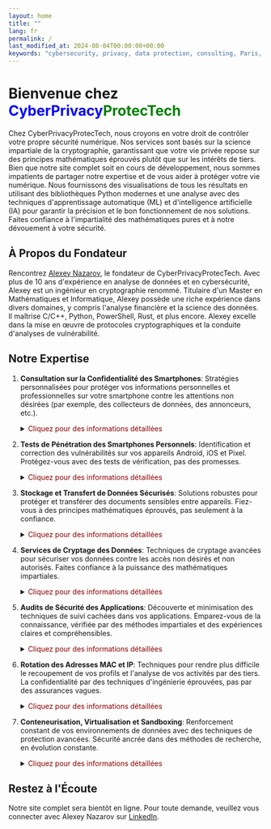 ```yaml
---
layout: home
title: ""
lang: fr
permalink: /
last_modified_at: 2024-08-04T00:00:00+00:00
keywords: "cybersecurity, privacy, data protection, consulting, Paris, Alexey Nazarov, CyberPrivacyProtecTech, sécurité numérique, cryptographie, intelligence artificielle, machine learning, protection des données, audit de sécurité, tests de pénétration, rotation d'adresse MAC et IP, containerisation, virtualisation, sandboxing, services de chiffrement, analyse des vulnérabilités, confidentialité des smartphones, consulting en cybersécurité, cybersécurité à Paris, sécurité des appareils mobiles, sécurité Android, tests de pénétration Android, sécurité iOS, sécurité des applications mobiles"
---
```


# Bienvenue chez <span style="color: blue;">CyberPrivacy</span><span style="color: green;">ProtecTech</span>

Chez CyberPrivacyProtecTech, nous croyons en votre droit de contrôler votre propre sécurité numérique. Nos services sont basés sur la science impartiale de la cryptographie, garantissant que votre vie privée repose sur des principes mathématiques éprouvés plutôt que sur les intérêts de tiers. Bien que notre site complet soit en cours de développement, nous sommes impatients de partager notre expertise et de vous aider à protéger votre vie numérique. Nous fournissons des visualisations de tous les résultats en utilisant des bibliothèques Python modernes et une analyse avec des techniques d'apprentissage automatique (ML) et d'intelligence artificielle (IA) pour garantir la précision et le bon fonctionnement de nos solutions. Faites confiance à l'impartialité des mathématiques pures et à notre dévouement à votre sécurité.

## À Propos du Fondateur

Rencontrez [Alexey Nazarov](https://www.linkedin.com/in/alexeinazarov), le fondateur de CyberPrivacyProtecTech. Avec plus de 10 ans d'expérience en analyse de données et en cybersécurité, Alexey est un ingénieur en cryptographie renommé. Titulaire d'un Master en Mathématiques et Informatique, Alexey possède une riche expérience dans divers domaines, y compris l'analyse financière et la science des données. Il maîtrise C/C++, Python, PowerShell, Rust, et plus encore. Alexey excelle dans la mise en œuvre de protocoles cryptographiques et la conduite d'analyses de vulnérabilité.

## Notre Expertise

1. **Consultation sur la Confidentialité des Smartphones**: Stratégies personnalisées pour protéger vos informations personnelles et professionnelles sur votre smartphone contre les attentions non désirées (par exemple, des collecteurs de données, des annonceurs, etc.).
   <details>
     <summary><span style="color: darkred ;">Cliquez pour des informations détaillées</span></summary>
     <span style="color: blue;">Stratégies personnalisées pour protéger vos informations personnelles et professionnelles sur votre smartphone, garantissant une probabilité minimale d'accès par des tiers dans toutes les situations possibles. Nos solutions sont validées par l'IA et le ML pour identifier et atténuer les menaces potentielles de manière proactive.</span>
   </details>

2. **Tests de Pénétration des Smartphones Personnels**: Identification et correction des vulnérabilités sur vos appareils Android, iOS et Pixel. Protégez-vous avec des tests de vérification, pas des promesses.
   <details>
     <summary><span style="color: darkred ;">Cliquez pour des informations détaillées</span></summary>
     <span style="color: blue;">Identification et correction des vulnérabilités sur vos appareils Android, iOS et Pixel avec une combinaison unique des applications que vous utilisez avant qu'elles ne puissent être exploitées de manière inadvertante ou délibérée en contradiction avec vos intérêts personnels, même dans les limites des politiques d'application. Nos processus de test sont améliorés par l'IA pour simuler divers scénarios d'attaque et assurer une couverture complète.</span>
   </details>

3. **Stockage et Transfert de Données Sécurisés**: Solutions robustes pour protéger et transférer des documents sensibles entre appareils. Fiez-vous à des principes mathématiques éprouvés, pas seulement à la confiance.
   <details>
     <summary><span style="color: darkred ;">Cliquez pour des informations détaillées</span></summary>
     <span style="color: blue;">Solutions robustes pour protéger vos documents sensibles et garantir un accès et un transfert sécurisés entre différents appareils personnels, y compris le chiffrement des clés USB en utilisant les techniques modernes les plus professionnelles qui vous protègent dans toutes les situations imaginables pouvant entraîner le transfert de vos données à des tiers.</span>
   </details>

4. **Services de Cryptage des Données**: Techniques de cryptage avancées pour sécuriser vos données contre les accès non désirés et non autorisés. Faites confiance à la puissance des mathématiques impartiales.
   <details>
     <summary><span style="color: darkred ;">Cliquez pour des informations détaillées</span></summary>
     <span style="color: blue;">Mise en œuvre de techniques de cryptage avancées pour sécuriser vos données contre tout accès non autorisé, y compris des protocoles cryptographiques personnalisés pour un transfert de données indéchiffrable par tout intermédiaire, même les serveurs VPN et les canaux Internet supposés sécurisés et les navigateurs, garantissant que seule la personne destinataire reçoit l'information.</span>
   </details>

5. **Audits de Sécurité des Applications**: Découverte et minimisation des techniques de suivi cachées dans vos applications. Emparez-vous de la connaissance, vérifiée par des méthodes impartiales et des expériences claires et compréhensibles.
   <details>
     <summary><span style="color: darkred ;">Cliquez pour des informations détaillées</span></summary>
     <span style="color: blue;">Découverte des techniques de suivi cachées, révision et minimisation de leur influence sur votre vie privée. Assurez-vous que l'utilisation de vos applications est conforme aux normes légales, y compris les lois numériques internationales et spécifiques à chaque pays, tout en sécurisant simultanément votre activité numérique. Nos audits utilisent l'IA pour détecter les anomalies et fournir des informations plus approfondies sur les vulnérabilités potentielles.</span>
   </details>

6. **Rotation des Adresses MAC et IP**: Techniques pour rendre plus difficile le recoupement de vos profils et l'analyse de vos activités par des tiers. La confidentialité par des techniques d'ingénierie éprouvées, pas par des assurances vagues.
   <details>
     <summary><span style="color: darkred ;">Cliquez pour des informations détaillées</span></summary>
     <span style="color: blue;">Protection avancée de la vie privée grâce aux techniques professionnelles pour maintenir la rotation des adresses MAC et IP adaptées aux appareils mobiles, rendant plus difficile pour les tiers de recouper statistiquement vos profils et de recueillir des données pour analyser vos activités afin de fournir des services non sollicités. Nous utilisons des modèles de ML pour optimiser les schémas de rotation et améliorer la confidentialité.</span>
   </details>

7. **Conteneurisation, Virtualisation et Sandboxing**: Renforcement constant de vos environnements de données avec des techniques de protection avancées. Sécurité ancrée dans des méthodes de recherche, en évolution constante.
   <details>
     <summary><span style="color: darkred ;">Cliquez pour des informations détaillées</span></summary>
     <span style="color: blue;">Renforcez vos environnements de données avec une protection infaillible, y compris la configuration et la formation technique pour les applications smartphone gourmandes en données et une recherche constante et une surveillance des nouvelles vulnérabilités, y compris après les mises à jour des applications et les changements de politique légale des applications. Nos solutions sont continuellement raffinées à l'aide de l'IA pour s'adapter aux menaces émergentes et maintenir une sécurité robuste.</span>
   </details>

## Restez à l'Écoute

Notre site complet sera bientôt en ligne. Pour toute demande, veuillez vous connecter avec Alexey Nazarov sur [LinkedIn](https://www.linkedin.com/in/alexeinazarov).
